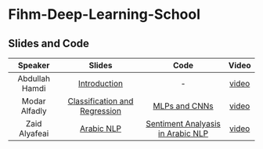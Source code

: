 # Fihm-Deep-Learning-School
## Slides and Code 

| Speaker | Slides | Code | Video |
| :---: | :---: | :---: | :---: |
| Abdullah Hamdi | [Introduction](https://docs.google.com/presentation/d/1QEW9SZA3eWPNxOI4lnhP77yErjt3-K7CKzYFrP8nyd8/edit?usp=sharing) | - | [video](https://youtu.be/M0ZW4ZDa9mU?t=377) |
| Modar Alfadly | [Classification and Regression](https://docs.google.com/presentation/d/1vtXJ9mCfvX87pLXG30pPCz8iWvT_jAIOUixs9Ojx380/edit?usp=sharing) | [MLPs and CNNs](https://colab.research.google.com/drive/1W7j_Vkbk0BUmD8MyhaYYqUzcjxHdjQvJ?usp=sharing) | [video](https://youtu.be/M0ZW4ZDa9mU?t=1583) |
| Zaid Alyafeai | [Arabic NLP](https://docs.google.com/presentation/d/1NYYLHwb6IquwZ9sX8Behu3tv4O3pJfL6O8gtQTC7ous/edit?usp=sharing) | [Sentiment Analyasis in Arabic NLP](https://colab.research.google.com/drive/1wxnmiJQ6roWnlLw17lHypRRWHJShso7l?usp=sharing) | [video](https://www.youtube.com/watch?v=BMcZDC21tOg&t=4373s) |

